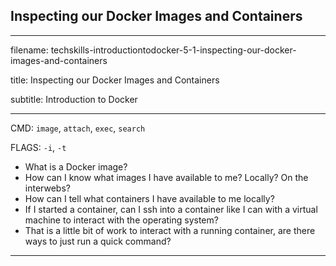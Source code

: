 ## Inspecting our Docker Images and Containers
---------------------------------------------------------------------------

filename: techskills-introductiontodocker-5-1-inspecting-our-docker-images-and-containers

title: Inspecting our Docker Images and Containers

subtitle: Introduction to Docker

---------------------------------------------------------------------------

CMD: `image`, `attach`, `exec`, `search`

FLAGS: `-i`, `-t`

- What is a Docker image?
- How can I know what images I have available to me? Locally? On the interwebs?
- How can I tell what containers I have available to me locally?
- If I started a container, can I ssh into a container like I can with a virtual
  machine to interact with the operating system?
- That is a little bit of work to interact with a running container, are there
  ways to just run a quick command?
---------------------------------------------------------------------------
